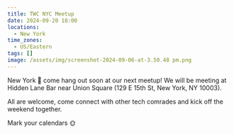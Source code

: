 ```yaml
---
title: TWC NYC Meetup
date: 2024-09-20 18:00
locations:
  - New York
time_zones:
  - US/Eastern
tags: []
image: /assets/img/screenshot-2024-09-06-at-3.50.48 pm.png
---
```

New York 🍎 come hang out soon at our next meetup! We will be meeting at Hidden Lane Bar near Union Square (129 E 15th St, New York, NY 10003).

All are welcome, come connect with other tech comrades and kick off the weekend together.



Mark your calendars 🌞
